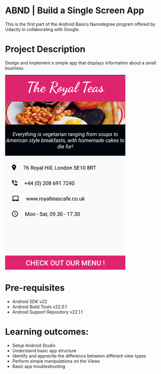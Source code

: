 # ABND | Build a Single Screen App

This is the first part of the Android Basics Nanodegree program offered by Udacity in collaborating with Google.


# Project Description
Design and implement a simple app that displays information about a small business.
 
![](app_screenshot.png)

# Pre-requisites
- Android SDK v22
- Android Build Tools v22.0.1
- Android Support Repository v22.1.1

# Learning outcomes:

-	Setup Android Studio <br />
-	Understand basic app structure <br />
-	Identify and apprecite the difference between different view types <br />
-	Perform simple manipulations on the Views <br />
-	Basic app troubleshooting <br />
